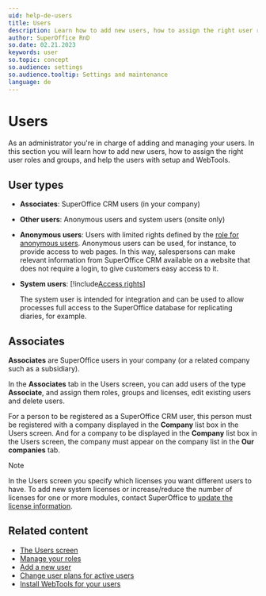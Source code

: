 ```yaml
---
uid: help-de-users
title: Users
description: Learn how to add new users, how to assign the right user roles and groups, and help the users with setup and WebTools.
author: SuperOffice RnD
so.date: 02.21.2023
keywords: user
so.topic: concept
so.audience: settings
so.audience.tooltip: Settings and maintenance
language: de
---
```


# Users

As an administrator you're in charge of adding and managing your users. In this section you will learn how to add new users, how to assign the right user roles and groups, and help the users with setup and WebTools.

## User types

* **Associates**: SuperOffice CRM users (in your company)

* **Other users**: Anonymous users and system users (onsite only)

* **Anonymous users**: Users with limited rights defined by the [role for anonymous users][4]. Anonymous users can be used, for instance, to provide access to web pages. In this way, salespersons can make relevant information from SuperOffice CRM available on a website that does not require a login, to give customers easy access to it.

* **System users**: [!include[Access rights](includes/def-system-user.md)]

    The system user is intended for integration and can be used to allow processes full access to the SuperOffice database for replicating diaries, for example.

## Associates

**Associates** are SuperOffice users in your company (or a related company such as a subsidiary).

In the **Associates** tab in the Users screen, you can add users of the type **Associate**, and assign them roles, groups and licenses, edit existing users and delete users.

For a person to be registered as a SuperOffice CRM user, this person must be registered with a company displayed in the **Company** list box in the Users screen. And for a company to be displayed in the **Company** list box in the Users screen, the company must appear on the company list in the **Our companies** tab.

> [!NOTE]
> In the Users screen you specify which licenses you want different users to have. To add new system licenses or increase/reduce the number of licenses for one or more modules, contact SuperOffice to [update the license information][6].

## Related content

* [The Users screen][5]
* [Manage your roles][1]
* [Add a new user][2]
* [Change user plans for active users][3]
* [Install WebTools for your users][7]

<!-- Referenced links -->
[1]: role/index.md
[2]: add-associate.md
[3]: change-user-plan.md
[4]: role/edit-rights-for-anonymous-users.md
[5]: screen/index.md
[6]: ../../license/learn/activate.md
[7]: ../../../webtools/learn/install.md

<!-- Referenced images -->

